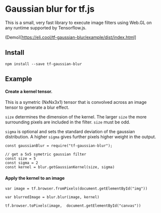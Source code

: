 # Gaussian blur for tf.js

This is a small, very fast library to execute image filters using Web.GL on any runtime supported by Tensorflow.js.

(Demo)[https://eli.cool/tf-gaussian-blur/example/dist/index.html]

## Install

```
npm install --save tf-gaussian-blur
```

## Example

#### Create a kernel tensor.

This is a symetric (NxNx3x1) tensor that is convolved across an image tensor to generate a blur effect.

`size` determines the dimension of the kernel. The larger `size` the more surrounding pixels are included in the filter. `size` must be odd.

`sigma` is optional and sets the standard deviation of the gaussian distribution. A higher `sigma` gives further pixels higher weight in the output.


```
const gaussianBlur = require("tf-gaussian-blur");

// get a 5x5 symetric gaussian filter
const size = 5
const sigma = 2
const kernel = blur.getGaussianKernel(size, sigma)
```

#### Apply the kernel to an image


```
var image = tf.browser.fromPixels(document.getElementById("img"))

var blurredImage = blur.blur(image, kernel)

tf.browser.toPixels(image,  document.getElementById("canvas"))
```
